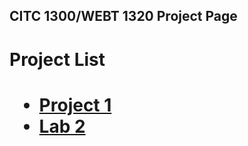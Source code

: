 ## CITC 1300/WEBT 1320 Project Page

<h1>Project List<h1>
<ul>
    <li><a href="project1/index.html" target="_blank">Project 1</a></li>
    <li><a href="Lab2/index.html" target="_blank">Lab 2</a></li>
 </ul>   


